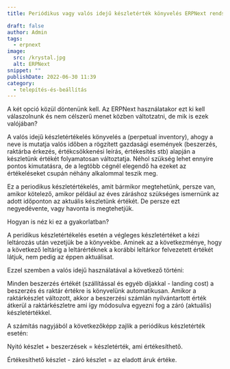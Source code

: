 ```yaml
---
title: Periódikus vagy valós idejű készletérték könyvelés ERPNext rendszerben

draft: false
author: Admin
tags:
  - erpnext
image:
  src: /krystal.jpg
  alt: ERPNext
snippet: ""
publishDate: 2022-06-30 11:39
category:
  - telepítés-és-beállítás
---
```


A két opció közül döntenünk kell. Az ERPNext használatakor ezt ki kell válaszolnunk és nem célszerű menet közben váltotzatni, de mik is ezek valójában?

A valós idejű készletértékelés könyvelés a (perpetual inventory), ahogy a neve is mutatja valós időben a rögzített gazdasági események (beszerzés, raktárba érkezés, értékcsökkenési leírás, értékesítés stb) alapján a készletünk értékét folyamatosan változtatja. Néhol szükség lehet ennyire pontos kimutatásra, de a legtöbb cégnél elegendő ha ezeket az értékeléseket csupán néhány alkalommal teszik meg.

Ez a periodikus készletértékelés, amit bármikor megtehetünk, persze van, amikor kötelező, amikor például az éves záráshoz szükséges ismernünk az adott időponton az aktuális készletünk értékét. De persze ezt negyedévente, vagy havonta is megtehetjük.

Hogyan is néz ki ez a gyakorlatban?

A peridikus készletértékelés esetén a végleges készletértéket a kézi leltározás után vezetjük be a könyvekbe. Aminek az a következménye, hogy a következő leltárig a leltárértéknek a korábbi leltárkor felvezetett értékét látjuk, nem pedig az éppen aktuálisat.

Ezzel szemben a valós idejű használatával a következő történi:

Minden beszerzés értékét (szállítással és egyéb díjakkal - landing cost) a beszerzés és raktár értékre is könyvelünk automatikusan. Amikor a raktárkészlet változott, akkor a beszerzési számlán nyilvántartott érték átkerül a raktárkészletre ami így módosulva egyezni fog a záró (aktuális) készletértékkel.

A számítás nagyjából a következőképp zajlik a periódikus készletérték esetén:

Nyitó készlet + beszerzések = készletérték, ami értékesíthető.

Értékesíthető készlet - záró készlet = az eladott áruk értéke.
